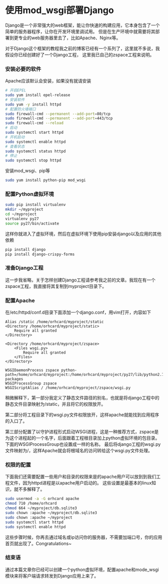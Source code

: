 # 使用mod_wsgi部署Django

Django是一个非常强大的web框架，能让你快速的构建应用，它本身包含了一个简单的服务器程序，让你在开发环境里调试用。 但是在生产环境中就需要将其部署到更专业的web服务器里去了，比如Apache、Nginx等。

对于Django这个框架的教程我之前的博客已经有一个系列了，这里就不多说，我假设你已经创建好了一个Django工程， 这里我已自己的zspace工程来说明。

### 安装必要的软件

Apache应该默认会安装，如果没有就请安装

```bash
# 开启EPEL
sudo yum install epel-release
# 安装软件
sudo yum -y install httpd
# 配置防火墙端口
sudo firewall-cmd --permanent --add-port=80/tcp
sudo firewall-cmd --permanent --add-port=443/tcp
sudo firewall-cmd --reload
# 启动
sudo systemctl start httpd
# 开机启动
sudo systemctl enable httpd
# 查看状态
sudo systemctl status httpd
# 停止
sudo systemctl stop httpd
```

安装mod_wsgi、pip等

```bash
sudo yum install python-pip mod_wsgi
```

### 配置Python虚拟环境

```bash
sudo pip install virtualenv
mkdir ~/myproject
cd ~/myproject
virtualenv py27
source py27/bin/activate
```

这样你就进入了虚拟环境，然后在虚拟环境下使用pip安装django以及应用的其他依赖

```bash
pip install django
pip install django-crispy-forms
```

### 准备Django工程

这一步我省略，关于怎样创建Django工程请参考我之前的文章。我现在有一个zspace工程，我直接将其复制到myproject目录下。

### 配置Apache

在/etc/httpd/conf.d目录下面添加一个django.conf，用vim打开，内容如下

```
Alias /static /home/orhcard/myproject/static
<Directory /home/orhcard/myproject/static>
    Require all granted
</Directory>

<Directory /home/orhcard/myproject/zspace>
    <Files wsgi.py>
        Require all granted
    </Files>
</Directory>

WSGIDaemonProcess zspace python-path=/home/orhcard/myproject:/home/orhcard/myproject/py27/lib/python2.7/site-packages
WSGIProcessGroup zspace
WSGIScriptAlias / /home/orhcard/myproject/zspace/wsgi.py
```

稍微解释下，第一部分我定义了静态文件路径的别名，也就是将django工程中的静态文件目录映射为/static，并且将它的权限放开。

第二部分将工程目录下的wsgi.py文件权限放开，这样apache就能找到应用程序的入口了。

第三部分配置了以守护进程形式启动WSGI进程，这是一种推荐方式，zspace是为这个进程起的一个名字，后面跟着工程根目录加上python虚拟环境的包目录。 下面的WSGIProcessGroup也设置成一样的名称。
最后将django工程的wsgi.py文件映射为/，这样Apache就会将根域名的访问转给这个wsgi.py文件处理。

### 权限的配置

下面我们还需要配置一些用户和目录的权限来是的apache用户可以放到到我们工程文件，因为httpd进程是以apache用户启动的。 这些设置是最基本的linux知识，就不多解释了。

```bash
sudo usermod -a -G orhcard apache
chmod 710 /home/orhcard
chmod 664 ~/myproject/db.sqlite3
sudo chown :apache ~/myproject/db.sqlite3
sudo chown :apache ~/myproject
sudo systemctl start httpd
sudo systemctl enable httpd
```

这些步骤时候，你再去通过域名或ip访问你的服务器，不需要加端口号，你的应用首页就出现了。Congratulations~

### 结束语

通过本篇文章你已经可以创建一个python虚拟环境，配置apache和mode_wsgi模块来将客户端请求转发到Django应用上来了。
